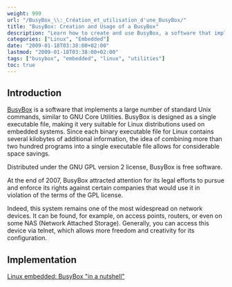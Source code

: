 ```yaml
---
weight: 999
url: "/BusyBox_\\:_Création_et_utilisation_d'une_BusyBox/"
title: "BusyBox: Creation and Usage of a BusyBox"
description: "Learn how to create and use BusyBox, a software that implements numerous standard Unix commands in a single executable file, making it ideal for embedded Linux systems."
categories: ["Linux", "Embedded"]
date: "2009-01-18T03:38:00+02:00"
lastmod: "2009-01-18T03:38:00+02:00"
tags: ["busybox", "embedded", "linux", "utilities"]
toc: true
---
```


## Introduction

[BusyBox](https://fr.wikipedia.org/wiki/Busybox) is a software that implements a large number of standard Unix commands, similar to GNU Core Utilities. BusyBox is designed as a single executable file, making it very suitable for Linux distributions used on embedded systems. Since each binary executable file for Linux contains several kilobytes of additional information, the idea of combining more than two hundred programs into a single executable file allows for considerable space savings.

Distributed under the GNU GPL version 2 license, BusyBox is free software.

At the end of 2007, BusyBox attracted attention for its legal efforts to pursue and enforce its rights against certain companies that would use it in violation of the terms of the GPL license.

Indeed, this system remains one of the most widespread on network devices. It can be found, for example, on access points, routers, or even on some NAS (Network Attached Storage). Generally, you can access this device via telnet, which allows more freedom and creativity for its configuration.

## Implementation

[Linux embedded: BusyBox "in a nutshell"](/pdf/busybox.pdf)
